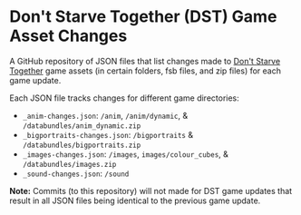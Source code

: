 # Don't Starve Together (DST) Game Asset Changes
A GitHub repository of JSON files that list changes made to [Don't Starve Together](https://store.steampowered.com/app/322330/Dont_Starve_Together/) game assets (in certain folders, fsb files, and zip files) for each game update.

Each JSON file tracks changes for different game directories:
- `_anim-changes.json`: `/anim`, `/anim/dynamic`, & `/databundles/anim_dynamic.zip`
- `_bigportraits-changes.json`: `/bigportraits` & `/databundles/bigportraits.zip`
- `_images-changes.json`: `/images`, `images/colour_cubes`, & `/databundles/images.zip`
- `_sound-changes.json`: `/sound`

**Note:** Commits (to this repository) will not made for DST game updates that result in all JSON files being identical to the previous game update.